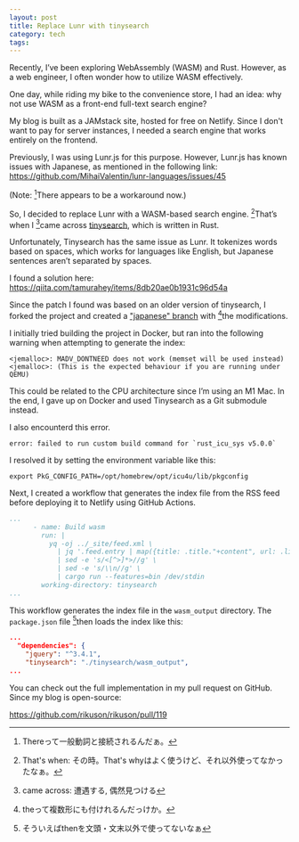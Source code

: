 ```yaml
---
layout: post
title: Replace Lunr with tinysearch
category: tech
tags:
---
```


Recently, I’ve been exploring WebAssembly (WASM) and Rust. However, as a web engineer, I often wonder how to utilize WASM effectively.

One day, while riding my bike to the convenience store, I had an idea: why not use WASM as a front-end full-text search engine?

My blog is built as a JAMstack site, hosted for free on Netlify. Since I don't want to pay for server instances, I needed a search engine that works entirely on the frontend.

Previously, I was using Lunr.js for this purpose. However, Lunr.js has known issues with Japanese, as mentioned in the following link: https://github.com/MihaiValentin/lunr-languages/issues/45

(Note: [^1]There appears to be a workaround now.)

[^1]: Thereって一般動詞と接続されるんだぁ。

So, I decided to replace Lunr with a WASM-based search engine. [^2]That’s when I [^3]came across [tinysearch](https://github.com/tinysearch/tinysearch), which is written in Rust.

[^2]: That's when: その時。That's whyはよく使うけど、それ以外使ってなかったなぁ。
[^3]: came across: 遭遇する, 偶然見つける

Unfortunately, Tinysearch has the same issue as Lunr. It tokenizes words based on spaces, which works for languages like English, but Japanese sentences aren’t separated by spaces.

I found a solution here: https://qiita.com/tamurahey/items/8db20ae0b1931c96d54a

Since the patch I found was based on an older version of tinysearch, I forked the project and created a ["japanese" branch](https://github.com/rikuson/tinysearch/tree/japanese) with [^4]the modifications.

[^4]: theって複数形にも付けれるんだっけか。

I initially tried building the project in Docker, but ran into the following warning when attempting to generate the index:

```
<jemalloc>: MADV_DONTNEED does not work (memset will be used instead)
<jemalloc>: (This is the expected behaviour if you are running under QEMU)
```

This could be related to the CPU architecture since I’m using an M1 Mac. In the end, I gave up on Docker and used Tinysearch as a Git submodule instead.

I also encounterd this error.

```
error: failed to run custom build command for `rust_icu_sys v5.0.0`
```

I resolved it by setting the environment variable like this:

```
export PkG_CONFIG_PATH=/opt/homebrew/opt/icu4u/lib/pkgconfig
```

Next, I created a workflow that generates the index file from the RSS feed before deploying it to Netlify using GitHub Actions.

```yaml
...
      - name: Build wasm
        run: |
          yq -oj ../_site/feed.xml \
            | jq '.feed.entry | map({title: .title."+content", url: .link."+@href", body: .content."+content"})' \
            | sed -e 's/<[^>]*>//g' \
            | sed -e 's/\\n//g' \
            | cargo run --features=bin /dev/stdin
        working-directory: tinysearch
...
```

This workflow generates the index file in the `wasm_output` directory. The `package.json` file [^5]then loads the index like this:

[^5]: そういえばthenを文頭・文末以外で使ってないなぁ

```json
...
  "dependencies": {
    "jquery": "^3.4.1",
    "tinysearch": "./tinysearch/wasm_output",
...
```

You can check out the full implementation in my pull request on GitHub. Since my blog is open-source:

https://github.com/rikuson/rikuson/pull/119

